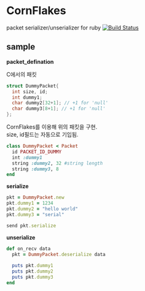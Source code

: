 CornFlakes
==========

packet serializer/unserializer for ruby 
[![Build Status](https://travis-ci.org/SubwayRocketTeam/CornFlakes.svg?branch=master)](https://travis-ci.org/SubwayRocketTeam/CornFlakes)


sample
----
__packet_defination__

C에서의 패킷
```C++
struct DummyPacket{
  int size, id;
  int dummy1;
  char dummy2[32+1]; // +1 for 'null'
  char dummy3[8+1]; // +1 for 'null'
};
```

CornFlakes를 이용해 위의 패킷을 구현.<br>
size, id필드는 자동으로 기입됨.
```ruby
class DummyPacket < Packet
  id PACKET_ID_DUMMY
  int :dummy1
  string :dummy2, 32 #string length
  string :dummy3, 8
end
```


__serialize__
```ruby
pkt = DummyPacket.new
pkt.dummy1 = 1234
pkt.dummy2 = "hello world"
pkt.dummy3 = "serial"

send pkt.serialize
```


__unserialize__
```ruby
def on_recv data
  pkt = DummyPacket.deserialize data
  
  puts pkt.dummy1
  puts pkt.dummy2
  puts pkt.dummy3
end
```
